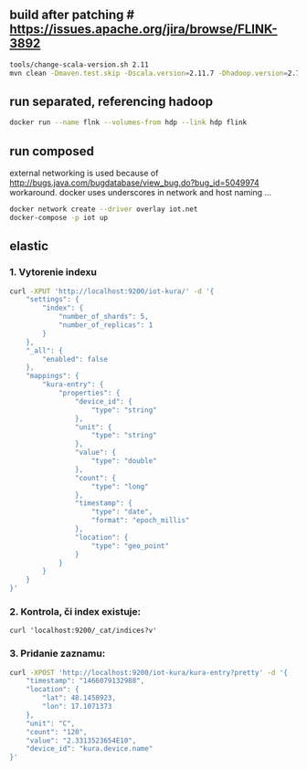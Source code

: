 ## build after patching # https://issues.apache.org/jira/browse/FLINK-3892
```bash
tools/change-scala-version.sh 2.11
mvn clean -Dmaven.test.skip -Dscala.version=2.11.7 -Dhadoop.version=2.7.2 -pl '!flink-test-utils' install
```

## run separated, referencing hadoop
```bash
docker run --name flnk --volumes-from hdp --link hdp flink
```

## run composed
external networking is used because of http://bugs.java.com/bugdatabase/view_bug.do?bug_id=5049974 workaround. docker uses underscores in network and host naming ... 
```bash
docker network create --driver overlay iot.net
docker-compose -p iot up
```

## elastic
### 1. Vytorenie indexu
```bash
curl -XPUT 'http://localhost:9200/iot-kura/' -d '{
    "settings": {
        "index": {
            "number_of_shards": 5,
            "number_of_replicas": 1
        }
    },
    "_all": {
        "enabled": false
    },
    "mappings": {
        "kura-entry": {
            "properties": {
                "device_id": {
                    "type": "string"
                },
                "unit": {
                    "type": "string"
                },
                "value": {
                    "type": "double"
                },
                "count": {
                    "type": "long"
                },
                "timestamp": {
                    "type": "date",
                    "format": "epoch_millis"
                },
                "location": {
                    "type": "geo_point"
                }
            }
        }
    }
}'
```

### 2. Kontrola, či index existuje:
`curl 'localhost:9200/_cat/indices?v'`

### 3. Pridanie zaznamu:
```bash
curl -XPOST 'http://localhost:9200/iot-kura/kura-entry?pretty' -d '{
    "timestamp": "1466079132988",
    "location": {
        "lat": 48.1458923,
        "lon": 17.1071373
    },
    "unit": "C",
    "count": "120",
    "value": "2.3313523654E10",
    "device_id": "kura.device.name"
}'
```

